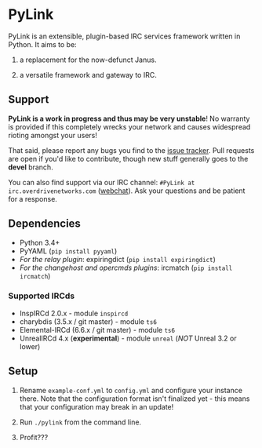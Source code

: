 # PyLink

PyLink is an extensible, plugin-based IRC services framework written in Python. It aims to be:

1) a replacement for the now-defunct Janus.

2) a versatile framework and gateway to IRC.

## Support

**PyLink is a work in progress and thus may be very unstable**! No warranty is provided if this completely wrecks your network and causes widespread rioting amongst your users!

That said, please report any bugs you find to the [issue tracker](https://github.com/GLolol/PyLink/issues). Pull requests are open if you'd like to contribute, though new stuff generally goes to the **devel** branch.

You can also find support via our IRC channel: `#PyLink at irc.overdrivenetworks.com` ([webchat](https://webchat.overdrivenetworks.com/?channels=PyLink,dev)). Ask your questions and be patient for a response.

## Dependencies

* Python 3.4+
* PyYAML (`pip install pyyaml`)
* *For the relay plugin*: expiringdict (`pip install expiringdict`)
* *For the changehost and opercmds plugins*: ircmatch (`pip install ircmatch`)

### Supported IRCds

* InspIRCd 2.0.x - module `inspircd`
* charybdis (3.5.x / git master) - module `ts6`
* Elemental-IRCd (6.6.x / git master) - module `ts6`
* UnrealIRCd 4.x (**experimental**) - module `unreal` (*NOT* Unreal 3.2 or lower)

## Setup

1) Rename `example-conf.yml` to `config.yml` and configure your instance there. Note that the configuration format isn't finalized yet - this means that your configuration may break in an update!

2) Run `./pylink` from the command line.

3) Profit???
